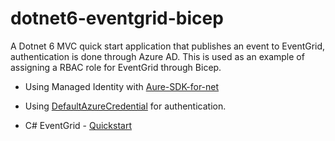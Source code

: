 # dotnet6-eventgrid-bicep
A Dotnet 6 MVC quick start application that publishes an event to EventGrid, authentication is done through Azure AD. This is used as an example of assigning a RBAC role for EventGrid through Bicep.

- Using Managed Identity with [Aure-SDK-for-net](https://docs.microsoft.com/en-us/dotnet/azure/sdk/authentication-azure-hosted-apps?tabs=azure-portal%2Cazure-app-service%2Ccommand-line#managed-identity-types)

- Using [DefaultAzureCredential](https://docs.microsoft.com/en-us/dotnet/azure/sdk/authentication-azure-hosted-apps?tabs=azure-portal%2Cazure-app-service%2Ccommand-line#3---implement-defaultazurecredential-in-your-application) for authentication.

- C# EventGrid - [Quickstart](https://github.com/Azure/azure-sdk-for-net/blob/main/sdk/eventgrid/Azure.Messaging.EventGrid/samples/Sample1_PublishEventsToTopic.md)
